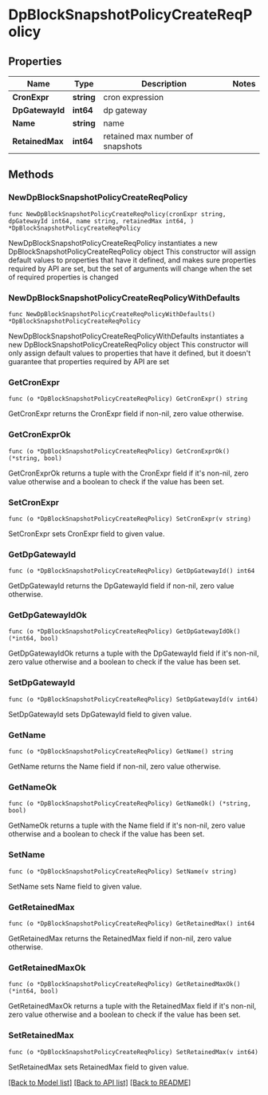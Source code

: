 # DpBlockSnapshotPolicyCreateReqPolicy

## Properties

Name | Type | Description | Notes
------------ | ------------- | ------------- | -------------
**CronExpr** | **string** | cron expression | 
**DpGatewayId** | **int64** | dp gateway | 
**Name** | **string** | name | 
**RetainedMax** | **int64** | retained max number of snapshots | 

## Methods

### NewDpBlockSnapshotPolicyCreateReqPolicy

`func NewDpBlockSnapshotPolicyCreateReqPolicy(cronExpr string, dpGatewayId int64, name string, retainedMax int64, ) *DpBlockSnapshotPolicyCreateReqPolicy`

NewDpBlockSnapshotPolicyCreateReqPolicy instantiates a new DpBlockSnapshotPolicyCreateReqPolicy object
This constructor will assign default values to properties that have it defined,
and makes sure properties required by API are set, but the set of arguments
will change when the set of required properties is changed

### NewDpBlockSnapshotPolicyCreateReqPolicyWithDefaults

`func NewDpBlockSnapshotPolicyCreateReqPolicyWithDefaults() *DpBlockSnapshotPolicyCreateReqPolicy`

NewDpBlockSnapshotPolicyCreateReqPolicyWithDefaults instantiates a new DpBlockSnapshotPolicyCreateReqPolicy object
This constructor will only assign default values to properties that have it defined,
but it doesn't guarantee that properties required by API are set

### GetCronExpr

`func (o *DpBlockSnapshotPolicyCreateReqPolicy) GetCronExpr() string`

GetCronExpr returns the CronExpr field if non-nil, zero value otherwise.

### GetCronExprOk

`func (o *DpBlockSnapshotPolicyCreateReqPolicy) GetCronExprOk() (*string, bool)`

GetCronExprOk returns a tuple with the CronExpr field if it's non-nil, zero value otherwise
and a boolean to check if the value has been set.

### SetCronExpr

`func (o *DpBlockSnapshotPolicyCreateReqPolicy) SetCronExpr(v string)`

SetCronExpr sets CronExpr field to given value.


### GetDpGatewayId

`func (o *DpBlockSnapshotPolicyCreateReqPolicy) GetDpGatewayId() int64`

GetDpGatewayId returns the DpGatewayId field if non-nil, zero value otherwise.

### GetDpGatewayIdOk

`func (o *DpBlockSnapshotPolicyCreateReqPolicy) GetDpGatewayIdOk() (*int64, bool)`

GetDpGatewayIdOk returns a tuple with the DpGatewayId field if it's non-nil, zero value otherwise
and a boolean to check if the value has been set.

### SetDpGatewayId

`func (o *DpBlockSnapshotPolicyCreateReqPolicy) SetDpGatewayId(v int64)`

SetDpGatewayId sets DpGatewayId field to given value.


### GetName

`func (o *DpBlockSnapshotPolicyCreateReqPolicy) GetName() string`

GetName returns the Name field if non-nil, zero value otherwise.

### GetNameOk

`func (o *DpBlockSnapshotPolicyCreateReqPolicy) GetNameOk() (*string, bool)`

GetNameOk returns a tuple with the Name field if it's non-nil, zero value otherwise
and a boolean to check if the value has been set.

### SetName

`func (o *DpBlockSnapshotPolicyCreateReqPolicy) SetName(v string)`

SetName sets Name field to given value.


### GetRetainedMax

`func (o *DpBlockSnapshotPolicyCreateReqPolicy) GetRetainedMax() int64`

GetRetainedMax returns the RetainedMax field if non-nil, zero value otherwise.

### GetRetainedMaxOk

`func (o *DpBlockSnapshotPolicyCreateReqPolicy) GetRetainedMaxOk() (*int64, bool)`

GetRetainedMaxOk returns a tuple with the RetainedMax field if it's non-nil, zero value otherwise
and a boolean to check if the value has been set.

### SetRetainedMax

`func (o *DpBlockSnapshotPolicyCreateReqPolicy) SetRetainedMax(v int64)`

SetRetainedMax sets RetainedMax field to given value.



[[Back to Model list]](../README.md#documentation-for-models) [[Back to API list]](../README.md#documentation-for-api-endpoints) [[Back to README]](../README.md)



